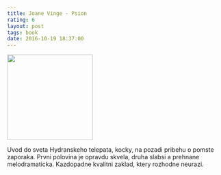 ```yaml
---
title: Joane Vinge - Psion
rating: 6
layout: post
tags: book
date: 2016-10-19 18:37:00
---
```

<img width="200" src="http://images.macmillan.com/folio-assets/macmillan_us_frontbookcovers_1000H/9780765303400.jpg" />
<p>
Uvod do sveta Hydranskeho telepata, kocky, na pozadi pribehu o pomste zaporaka. Prvni polovina je opravdu skvela, druha slabsi a prehnane melodramaticka. Kazdopadne kvalitni zaklad, ktery rozhodne neurazi.
</p>
